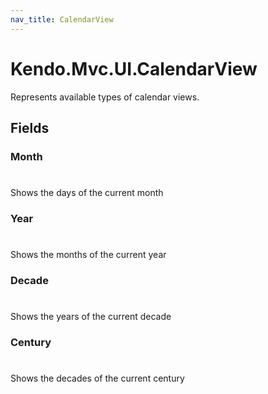 ```yaml
---
nav_title: CalendarView
---
```


# Kendo.Mvc.UI.CalendarView
Represents available types of calendar views.


## Fields


### Month
#
Shows the days of the current month

### Year
#
Shows the months of the current year

### Decade
#
Shows the years of the current decade

### Century
#
Shows the decades of the current century




